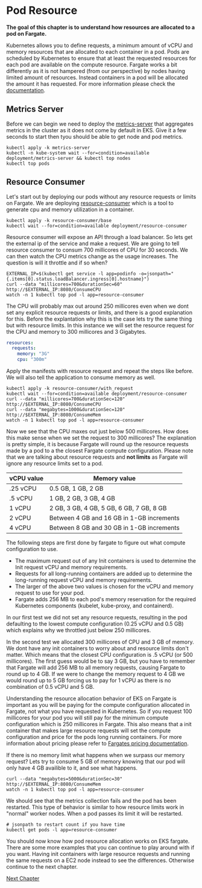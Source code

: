 # Pod Resource
**The goal of this chapter is to understand how resources are allocated to a pod on Fargate.**

Kubernetes allows you to define requests, a minimum amount of vCPU and memory resources that are allocated to each container in a pod. Pods are scheduled by Kubernetes to ensure that at least the requested resources for each pod are available on the compute resource. Fargate works a bit differently as it is not hampered (from our perspective) by nodes having limited amount of resources. Instead containers in a pod will be allocated the amount it has requested. For more information please check the [documentation](https://docs.aws.amazon.com/eks/latest/userguide/fargate-pod-configuration.html).

## Metrics Server
Before we can begin we need to deploy the [metrics-server](https://github.com/kubernetes-sigs/metrics-server) that aggregates metrics in the cluster as it does not come by default in EKS. Give it a few seconds to start then tyou should be able to get node and pod metrics.
```shell
kubectl apply -k metrics-server
kubectl -n kube-system wait --for=condition=available deployment/metrics-server && kubectl top nodes
kubectl top pods
```

## Resource Consumer
Let's start out by deploying our pods without any resource requests or limits on Fargate. We are deploying [resource-consumer](https://github.com/kubernetes/kubernetes/tree/master/test/images/resource-consumer) which is a tool to generate cpu and memory utilization in a container.
```shell
kubectl apply -k resource-consumer/base
kubectl wait --for=condition=available deployment/resource-consumer
```

Resource consumer will expose an API through a load balancer. So lets get the external ip of the service and make a request. We are going to tell resource consumer to consum 700 millicores of CPU for 30 seconds. We can then watch the CPU metrics change as the usage increases. The question is will it throttle and if so when?
```shell
EXTERNAL_IP=$(kubectl get service -l app=podinfo -o=jsonpath="{.items[0].status.loadBalancer.ingress[0].hostname}")
curl --data "millicores=700&durationSec=60" http://$EXTERNAL_IP:8080/ConsumeCPU
watch -n 1 kubectl top pod -l app=resource-consumer
```

The CPU will probably max out around 250 millicores even when we dont set any explicit resource requests or limits, and there is a good explanation for this. Before the explantation why this is the case lets try the same thing but with resource limits. In this instance we will set the resource request for the CPU and memory to 300 millicores and 3 Gigabytes.
```yaml
resources:
  requests:
    memory: "3G"
    cpu: "300m"
```

Apply the manifests with resource request and repeat the steps like before. We will also tell the application to consume memory as well.
```shell
kubectl apply -k resource-consumer/with_request
kubectl wait --for=condition=available deployment/resource-consumer
curl --data "millicores=700&durationSec=120" http://$EXTERNAL_IP:8080/ConsumeCPU
curl --data "megabytes=1000&durationSec=120" http://$EXTERNAL_IP:8080/ConsumeMem
watch -n 1 kubectl top pod -l app=resource-consumer
```

Now we see that the CPU maxes out just below 500 millicores. How does this make sense when we set the request to 300 millicores? The explanation is pretty simple, it is because Fargate will round up the resource requests made by a pod to a the closest Fargate compute configuration. Please note that we are talking about resource requests and **not limits** as Fargate will ignore any resource limits set to a pod.

| vCPU value | Memory value |
| --- | --- |
| .25 vCPU | 0.5 GB, 1 GB, 2 GB |
| .5 vCPU | 1 GB, 2 GB, 3 GB, 4 GB |
| 1 vCPU | 2 GB, 3 GB, 4 GB, 5 GB, 6 GB, 7 GB, 8 GB |
| 2 vCPU | Between 4 GB and 16 GB in 1-GB increments |
| 4 vCPU | Between 8 GB and 30 GB in 1-GB increments |

The following steps are first done by fargate to figure out what compute configuration to use.
* The maximum request out of any Init containers is used to determine the Init request vCPU and memory requirements.
* Requests for all long-running containers are added up to determine the long-running request vCPU and memory requirements.
* The larger of the above two values is chosen for the vCPU and memory request to use for your pod.
* Fargate adds 256 MB to each pod's memory reservation for the required Kubernetes components (kubelet, kube-proxy, and containerd).

In our first test we did not set any resource requests, resulting in the pod defaulting to the lowest compute configuration (0.25 vCPU and 0.5 GB) which explains why we throttled just below 250 millicores.

In the second test we allocated 300 millicores of CPU and 3 GB of memory. We dont have any init containers to worry about and resource limits don't matter. Which means that the closest CPU configuration is .5 vCPU (or 500 millicores). The first guess would be to say 3 GB, but you have to remember that Fargate will add 256 MB to all memory requests, causing Fargate to round up to 4 GB. If we were to change the memory request to 4 GB we would round up to 5 GB forcing us to pay for 1 vCPU as there is no combination of 0.5 vCPU and 5 GB.

Understanding the resource allocation behavior of EKS on Fargate is important as you will be paying for the compute configuration allocated in Fargate, not what you have requested in Kubernetes. So if you request 100 millicores for your pod you will still pay for the minimum compute configuration which is 250 millicores in Fargate. This also means that a init container that makes large resource requests will set the compute configuration and price for the pods long running containers. For more information about pricing please refer to [Fargates pricing documentation](https://aws.amazon.com/fargate/pricing/).

If there is no memory limit what happens when we surpass our memory request? Lets try to consume 5 GB of memory knowing that our pod will only have 4 GB availible to it, and see what happens.
```shell
curl --data "megabytes=5000&durationSec=30" http://$EXTERNAL_IP:8080/ConsumeMem
watch -n 1 kubectl top pod -l app=resource-consumer
```

We should see that the metrics collection fails and the pod has been restarted. This type of behavior is similar to how resource limits work in "normal" worker nodes. When a pod passes its limit it will be restarted.
```shell
# jsonpath to restart count if you have time
kubectl get pods -l app=resource-consumer
```

You should now know how pod resource allocation works on EKS fargate. There are some more examples that you can continue to play around with if you want. Having init containers with large resource requests and running the same requests on a EC2 node instead to see the differences. Otherwise continue to the next chapter.

[Next Chapter]()
